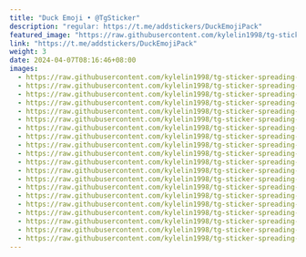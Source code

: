 ```yaml
---
title: "Duck Emoji • @TgSticker"
description: "regular: https://t.me/addstickers/DuckEmojiPack"
featured_image: "https://raw.githubusercontent.com/kylelin1998/tg-sticker-spreading-worldwide-images/main/img/ba3ae864-1b9a-4923-acfa-862598e36446.jpg"
link: "https://t.me/addstickers/DuckEmojiPack"
weight: 3
date: 2024-04-07T08:16:46+08:00
images:
  - https://raw.githubusercontent.com/kylelin1998/tg-sticker-spreading-worldwide-images/main/img/ba3ae864-1b9a-4923-acfa-862598e36446.jpg
  - https://raw.githubusercontent.com/kylelin1998/tg-sticker-spreading-worldwide-images/main/img/9795eb5b-5e56-41d0-b241-b6f1b8ad2ad6.jpg
  - https://raw.githubusercontent.com/kylelin1998/tg-sticker-spreading-worldwide-images/main/img/d45a395e-0596-43d1-9131-f0d9cfbaf521.jpg
  - https://raw.githubusercontent.com/kylelin1998/tg-sticker-spreading-worldwide-images/main/img/c166cb99-5691-4915-93f7-399577f1db2e.jpg
  - https://raw.githubusercontent.com/kylelin1998/tg-sticker-spreading-worldwide-images/main/img/b04add74-2745-4f0b-a5dc-0060df964e01.jpg
  - https://raw.githubusercontent.com/kylelin1998/tg-sticker-spreading-worldwide-images/main/img/cf7582ac-1ac3-4ed9-9151-ce8c46c117bc.jpg
  - https://raw.githubusercontent.com/kylelin1998/tg-sticker-spreading-worldwide-images/main/img/aad267d8-ff52-44db-87b5-c1b4ddd8e42b.jpg
  - https://raw.githubusercontent.com/kylelin1998/tg-sticker-spreading-worldwide-images/main/img/d4d9d992-5e43-4995-b636-e28eb7b87d88.jpg
  - https://raw.githubusercontent.com/kylelin1998/tg-sticker-spreading-worldwide-images/main/img/bb89d79d-f4ca-4e35-8c5e-9b10e0f61748.jpg
  - https://raw.githubusercontent.com/kylelin1998/tg-sticker-spreading-worldwide-images/main/img/657dfb24-34e5-49d6-94ba-b69b75dbaf9a.jpg
  - https://raw.githubusercontent.com/kylelin1998/tg-sticker-spreading-worldwide-images/main/img/d38bc4ec-dfbb-4acd-a3b3-82efb49a656b.jpg
  - https://raw.githubusercontent.com/kylelin1998/tg-sticker-spreading-worldwide-images/main/img/5258d733-a651-47f9-b763-98a354fac135.jpg
  - https://raw.githubusercontent.com/kylelin1998/tg-sticker-spreading-worldwide-images/main/img/a5d3861f-1a50-4fec-b772-858f1cf6b1bd.jpg
  - https://raw.githubusercontent.com/kylelin1998/tg-sticker-spreading-worldwide-images/main/img/f82ab4fa-bb80-4a0f-a30a-c246a0404990.jpg
  - https://raw.githubusercontent.com/kylelin1998/tg-sticker-spreading-worldwide-images/main/img/48fa718b-e4fa-4477-bac5-e3aacf348b3e.jpg
  - https://raw.githubusercontent.com/kylelin1998/tg-sticker-spreading-worldwide-images/main/img/41655166-1332-46b6-958a-1f2e92892893.jpg
  - https://raw.githubusercontent.com/kylelin1998/tg-sticker-spreading-worldwide-images/main/img/00b8abd5-1b49-495e-9c8c-725f1aafecc4.jpg
  - https://raw.githubusercontent.com/kylelin1998/tg-sticker-spreading-worldwide-images/main/img/c9ecc075-ba77-40ed-95f6-72e8aebd736a.jpg
  - https://raw.githubusercontent.com/kylelin1998/tg-sticker-spreading-worldwide-images/main/img/56383996-392b-47db-a385-6aecd60d55e8.jpg
  - https://raw.githubusercontent.com/kylelin1998/tg-sticker-spreading-worldwide-images/main/img/59c8ff2a-6c30-4358-9cb7-97f4cb0621f2.jpg
---
```

